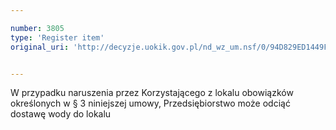 ```yaml
---

number: 3805
type: 'Register item'
original_uri: 'http://decyzje.uokik.gov.pl/nd_wz_um.nsf/0/94D829ED1449F187C1257A93002D97F2?OpenDocument'


---
```


W przypadku naruszenia przez Korzystającego z lokalu obowiązków określonych w § 3 niniejszej umowy, Przedsiębiorstwo może odciąć dostawę wody do lokalu
